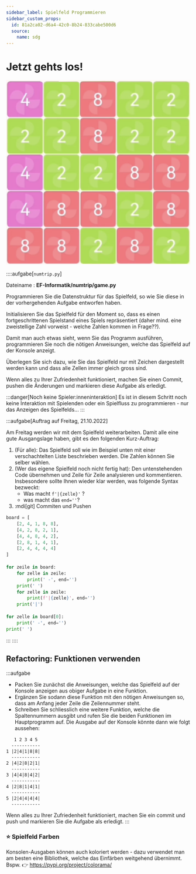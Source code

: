 ```yaml
---
sidebar_label: Spielfeld Programmieren
sidebar_custom_props:
  id: 81a2ca02-d6a4-42c0-8b24-833cabe500d6
  source:
    name: sdg
---
```


# Jetzt gehts los!

![NumTrip --width=200px](images/numtrip-inplay.png)

::::aufgabe[`numtrip.py`]
<Answer type="state" webKey="b160c683-c0de-405c-a847-cb3f3ab1aaf2" />

Dateiname
: __EF-Informatik/numtrip/game.py__

Programmieren Sie die Datenstruktur für das Spielfeld, so wie Sie diese in der vorhergehenden Aufgabe entworfen haben.

Initialisieren Sie das Spielfeld für den Moment so, dass es einen fortgeschrittenen Spielstand eines Spiels repräsentiert (daher mind. eine zweistellige Zahl vorweist - welche Zahlen kommen in Frage??).

Damit man auch etwas sieht, wenn Sie das Programm ausführen, programmieren Sie noch die nötigen Anweisungen, welche das Spielfeld auf der Konsole anzeigt.

Überlegen Sie sich dazu, wie Sie das Spielfeld nur mit Zeichen dargestellt werden kann und dass alle Zellen immer gleich gross sind.

Wenn alles zu Ihrer Zufriedenheit funktioniert, machen Sie einen Commit, pushen die Änderungen und markieren diese Aufgabe als erledigt.

:::danger[Noch keine Spieler:inneninteraktion]
Es ist in diesem Schritt noch keine Interaktion mit Spielenden oder ein Spielfluss zu programmieren - nur das Anzeigen des Spielfelds...
:::

:::aufgabe[Auftrag auf Freitag, 21.10.2022]
<Answer type="state" webKey="0696dee1-6f7e-40a6-b891-298abbf1dc63" />

Am Freitag werden wir mit dem Spielfeld weiterarbeiten. Damit alle eine gute Ausgangslage haben, gibt es den folgenden Kurz-Auftrag:

1. (Für alle): Das Spielfeld soll wie im Beispiel unten mit einer verschachtelten Liste beschrieben werden. Die Zahlen können Sie selber wählen.
2. (Wer das eigene Spielfeld noch nicht fertig hat): Den untenstehenden Code übernehmen und Zeile für Zeile analysieren und kommentieren. Insbesondere sollte Ihnen wieder klar werden, was folgende Syntax bezweckt:
     - Was macht `f'|{zelle}'` ?
     - was macht das `end=''`?
3. :mdi[git] Commiten und Pushen


```py
board = [
    [2, 4, 1, 8, 8],
    [4, 2, 8, 2, 1],
    [4, 4, 8, 4, 2],
    [2, 8, 1, 4, 1],
    [2, 4, 4, 4, 4]
]

for zeile in board:
    for zelle in zeile:
        print(' -', end='')
    print(' ')
    for zelle in zeile:
        print(f'|{zelle}', end='')
    print('|')

for zelle in board[0]:
    print(' -', end='')
print(' ')
```

:::
::::


## Refactoring: Funktionen verwenden
:::aufgabe

<Answer type="state" webKey="fe39745d-896d-4802-968f-f2d8dc8a7e40" />

- Packen Sie zunächst die Anweisungen, welche das Spielfeld auf der Konsole anzeigen aus obiger Aufgabe in eine Funktion.
- Ergänzen Sie sodann diese Funktion mit den nötigen Anweisungen so, dass am Anfang jeder Zeile die Zeilennummer steht.
- Schreiben Sie schliesslich eine weitere Funktion, welche die Spaltennummern ausgibt und rufen Sie die beiden Funktionen im Hauptprogramm auf. Die Ausgabe auf der Konsole könnte dann wie folgt aussehen:

```
   1 2 3 4 5
  -----------
1 |2|4|1|8|8|
  -----------
2 |4|2|8|2|1|
  -----------
3 |4|4|8|4|2|
  -----------
4 |2|8|1|4|1|
  -----------
5 |2|4|4|4|4|
  -----------
```

Wenn alles zu Ihrer Zufriedenheit funktioniert, machen Sie ein commit und push und markieren Sie die Aufgabe als erledigt.
:::


### ⭐️ Spielfeld Farben

Konsolen-Ausgaben können auch koloriert werden - dazu verwendet man am besten eine Bibliothek, welche das Einfärben weitgehend übernimmt. Bspw. 👉 https://pypi.org/project/colorama/
